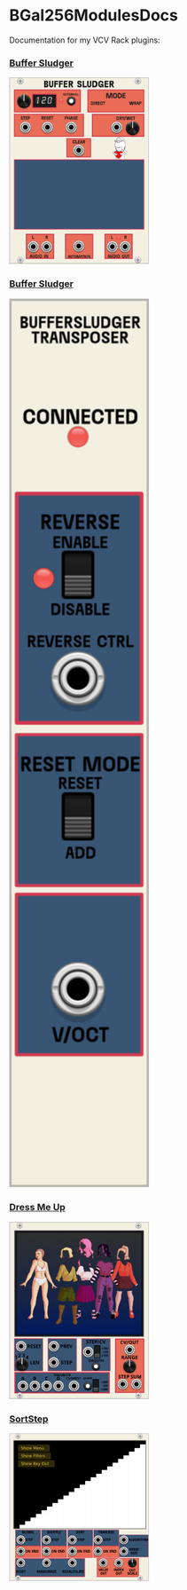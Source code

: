 # BGal256ModulesDocs
Documentation for my VCV Rack plugins:

### [Buffer Sludger](https://github.com/Shtrompel/BGal256ModulesDocs/blob/main/BufferSludger.md)

<img src="https://github.com/Shtrompel/BGal256ModulesDocs/blob/main/BufferSludgerRaw.png?raw=true" style="width:50%;">

### [Buffer Sludger](https://github.com/Shtrompel/BGal256ModulesDocs/blob/main/BufferSludgerTransposer.md)

<img src="https://github.com/Shtrompel/BGal256ModulesDocs/blob/main/BufferSludgerTransposerRaw.png?raw=true" style="width:50%;">

### [Dress Me Up](https://github.com/Shtrompel/BGal256ModulesDocs/blob/main/DressMeUp.md)

<img src="https://github.com/Shtrompel/BGal256ModulesDocs/blob/main/DressMeUpRaw.png?raw=true" style="width:50%;">

### [SortStep](https://github.com/Shtrompel/BGal256ModulesDocs/blob/main/SortStep.md)

<img src="https://github.com/Shtrompel/BGal256ModulesDocs/blob/main/SortStepRaw.png?raw=true" style="width:50%;">
